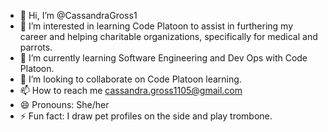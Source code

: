 - 👋 Hi, I’m @CassandraGross1
- 👀 I’m interested in learning Code Platoon to assist in furthering my career and helping charitable organizations, specifically for medical and parrots. 
- 🌱 I’m currently learning Software Engineering and Dev Ops with Code Platoon.
- 💞️ I’m looking to collaborate on Code Platoon learning.
- 📫 How to reach me cassandra.gross1105@gmail.com
- 😄 Pronouns: She/her
- ⚡ Fun fact: I draw pet profiles on the side and play trombone. 

<!---
CassandraGross1/CassandraGross1 is a ✨ special ✨ repository because its `README.md` (this file) appears on your GitHub profile.
You can click the Preview link to take a look at your changes.
--->
